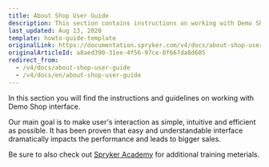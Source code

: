 ```yaml
---
title: About Shop User Guide
description: This section contains instructions on working with Demo Shop interface.
last_updated: Aug 13, 2020
template: howto-guide-template
originalLink: https://documentation.spryker.com/v4/docs/about-shop-user-guide
originalArticleId: a8aed390-31ee-4f56-97ce-0f667da8d605
redirect_from:
  - /v4/docs/about-shop-user-guide
  - /v4/docs/en/about-shop-user-guide
---
```



In this section you will find the instructions and guidelines on working with Demo Shop interface.

Our main goal is to make user's interaction as simple, intuitive and efficient as possible. It has been proven that easy and understandable interface dramatically impacts the performance and leads to bigger sales.

Be sure to also check out [Spryker Academy](/docs/scos/user/intro-to-spryker/videos-and-webinars/spryker-academy.html) for additional training meterials.

